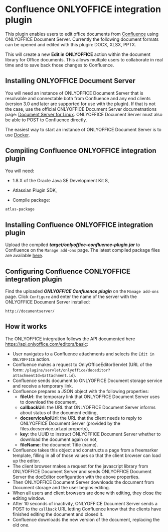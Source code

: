 # Confluence ONLYOFFICE integration plugin

This plugin enables users to edit office documents from [Confluence](https://www.atlassian.com/software/confluence/) using ONLYOFFICE Document Server. Currently the following document formats can be opened and edited with this plugin: DOCX, XLSX, PPTX.

This will create a new **Edit in ONLYOFFICE** action within the document library for Office documents. This allows multiple users to collaborate in real time and to save back those changes to Confluence.


## Installing ONLYOFFICE Document Server

You will need an instance of ONLYOFFICE Document Server that is resolvable and connectable both from Confluence and any end clients (version 3.0 and later are supported for use with the plugin). If that is not the case, use the official ONLYOFFICE Document Server documetnations page: [Document Server for Linux](http://helpcenter.onlyoffice.com/server/linux/document/linux-installation.aspx). ONLYOFFICE Document Server must also be able to POST to Confluence directly.

The easiest way to start an instance of ONLYOFFICE Document Server is to use [Docker](https://github.com/onlyoffice/Docker-DocumentServer).


## Compiling Confluence ONLYOFFICE integration plugin

You will need:

* 1.8.X of the Oracle Java SE Development Kit 8,

* Atlassian Plugin SDK,

* Compile package:
```bash
atlas-package
```


## Installing Confluence ONLYOFFICE integration plugin

Upload the compiled ***target/onlyoffice-confluence-plugin.jar*** to Confluence on the `Manage add-ons` page.
The latest compiled package files are available [here](https://github.com/onlyoffice/onlyoffice-confluence/releases).


## Configuring Confluence CONLYOFFICE integration plugin

Find the uploaded ***ONLYOFFICE Confluence plugin*** on the `Manage add-ons` page. Click `Configure` and enter the name of the server with the ONLYOFFICE Document Server installed:
```
http://documentserver/
```


## How it works

The ONLYOFFICE integration follows the API documented here https://api.onlyoffice.com/editors/basic:

* User navigates to a Confluence attachments and selects the `Edit in ONLYOFFICE` action.
* Confluence makes a request to OnlyOfficeEditorServlet (URL of the form: `/plugins/servlet/onlyoffice/doceditor?attachmentId=$attachment.id`).
* Confluence sends document to ONLYOFFICE Document storage service and receive a temporary link.
* Confluence prepares a JSON object with the following properties:
  * **fileUrl**: the temporary link that ONLYOFFICE Document Server uses to download the document,
  * **callbackUrl**: the URL that ONLYOFFICE Document Server informs about status of the document editing,
  * **docserviceApiUrl**: the URL that the client needs to reply to ONLYOFFICE Document Server (provided by the files.docservice.url.api property),
  * **key**: the UUID to instruct ONLYOFFICE Document Server whether to download the document again or not,
  * **fileName**: the document Title (name).
* Confluence takes this object and constructs a page from a freemarker template, filling in all of those values so that the client browser can load up the editor.
* The client browser makes a request for the javascript library from ONLYOFFICE Document Server and sends ONLYOFFICE Document Server the docEditor configuration with the above properties.
* Then ONLYOFFICE Document Server downloads the document from Document storage and the user begins editing.
* When all users and client browsers are done with editing, they close the editing window.
* After 10 seconds of inactivity, ONLYOFFICE Document Server sends a POST to the `callback` URL letting Confluence know that the clients have finished editing the document and closed it.
* Confluence downloads the new version of the document, replacing the old one.

